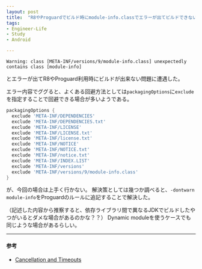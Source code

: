```yaml
---
layout: post
title:  "R8やProguardでビルド時にmodule-info.classでエラーが出てビルドできない場合に回避する方法"
tags:
- Engineer-Life
- Study
- Android

---
```


`Warning: class [META-INF/versions/9/module-info.class] unexpectedly contains class [module-info]`

とエラーが出てR8やProguard利用時にビルドが出来ない問題に遭遇した。

エラー内容でググると、よくある回避方法としては`packagingOptions`に`exclude`を指定することで回避できる場合が多いようである。
```groovy
packagingOptions {
  exclude 'META-INF/DEPENDENCIES'
  exclude 'META-INF/DEPENDENCIES.txt'
  exclude 'META-INF/LICENSE'
  exclude 'META-INF/LICENSE.txt'
  exclude 'META-INF/license.txt'
  exclude 'META-INF/NOTICE'
  exclude 'META-INF/NOTICE.txt'
  exclude 'META-INF/notice.txt'
  exclude 'META-INF/INDEX.LIST'
  exclude 'META-INF/versions'
  exclude 'META-INF/versions/9/module-info.class'
}
```

が、今回の場合は上手く行かない。
解決策としては幾つか調べると、`-dontwarn module-info`をProguardのルールに追記することで解決した。

（記述した内容から推察すると、依存ライブラリ間で異なるJDKでビルドしたやつがいるとダメな場合があるのかな？？）
Dynamic moduleを使うケースでも同じような場合があるらしい。

----------
#### 参考
- [Cancellation and Timeouts](https://kotlinlang.org/docs/reference/coroutines/cancellation-and-timeouts.html)
